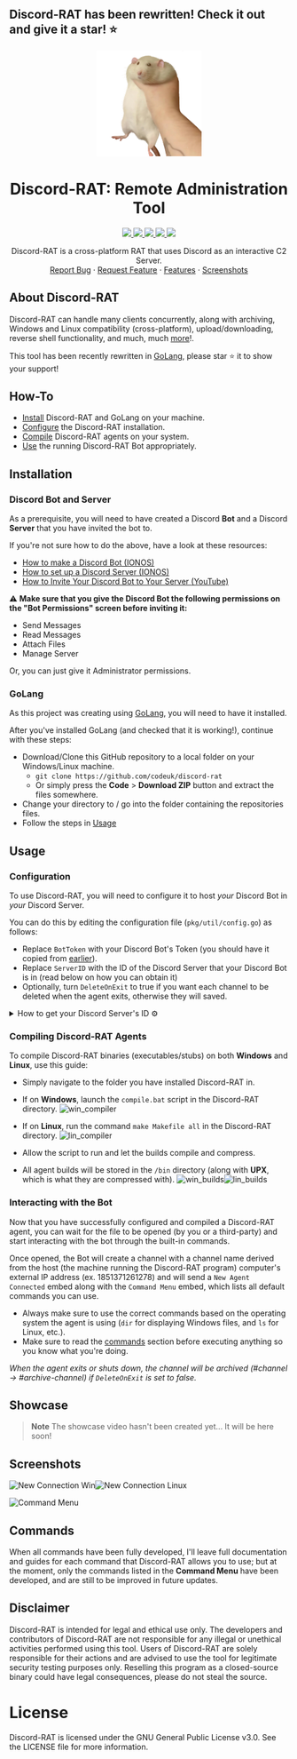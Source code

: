 ## Discord-RAT has been rewritten! Check it out and give it a star! ⭐

<p align="center">
  <a href="#">
    <img src="img/logo.png" alt="logo" width="190" height="190">
  </a>
</p>

<h1 align="center">Discord-RAT: Remote Administration Tool</h1>
  <p align="center">
  <a href="https://github.com/codeuk/discord-rat/graphs/contributors">
    <img src="https://img.shields.io/github/contributors/codeuk/discord-rat.svg?style=flat-square">
  </a>
  <a href="https://github.com/codeuk/discord-rat/releases">
    <img src="https://img.shields.io/badge/release-v0.1 alpha-blue.svg?style=flat-square">
  </a>
  <a href="https://github.com/codeuk/discord-rat/blob/master/LICENSE.txt">
    <img src="https://img.shields.io/badge/license-GNU%20v3-yellow.svg?style=flat-square">
  </a>
  <a href="https://github.com/codeuk/discord-rat/stargazers">
    <img src="https://img.shields.io/github/stars/codeuk/discord-rat">
  </a>
  <a href="https://opensource.org">
    <img src="https://img.shields.io/badge/open%20source-%E2%9D%A4-brightgreen.svg?style=flat-square">
  </a>
  </p>

  <p align="center">
Discord-RAT is a cross-platform RAT that uses Discord as an interactive C2 Server.
    <br />
    <a href="https://github.com/codeuk/discord-rat/issues">Report Bug</a>
    ·
    <a href="https://github.com/codeuk/discord-rat/issues">Request Feature</a>
    ·
    <a href="https://github.com/codeuk/discord-rat#commands">Features</a>
    ·
    <a href="https://github.com/codeuk/discord-rat#screenshots">Screenshots</a>
  </p>
</div>

## About Discord-RAT
Discord-RAT can handle many clients concurrently, along with archiving, Windows and Linux compatibility (cross-platform), upload/downloading, reverse shell functionality, and much, much [more](https://github.com/codeuk/discord-rat#screenshots)!.

This tool has been recently rewritten in [GoLang](https://go.dev), please star ⭐ it to show your support!

## How-To
- [Install](https://github.com/codeuk/discord-rat#installation) Discord-RAT and GoLang on your machine.
- [Configure](https://github.com/codeuk/discord-rat#configuration) the Discord-RAT installation.
- [Compile](https://github.com/codeuk/discord-rat/edit/main/README.md#compiling-discord-rat-agents) Discord-RAT agents on your system.
- [Use](https://github.com/codeuk/discord-rat/edit/main/README.md#interacting-with-the-bot) the running Discord-RAT Bot appropriately.

## Installation

### Discord Bot and Server
As a prerequisite, you will need to have created a Discord **Bot** and a Discord **Server** that you have invited the bot to.

If you're not sure how to do the above, have a look at these resources:
- [How to make a Discord Bot (IONOS)](https://www.ionos.com/digitalguide/server/know-how/creating-discord-bot/)
- [How to set up a Discord Server (IONOS) ](https://ionos.com/digitalguide/server/know-how/how-to-set-up-a-discord-server/)
- [How to Invite Your Discord Bot to Your Server (YouTube)](https://www.youtube.com/watch?v=ypSSUTuh6SQ)

⚠️ **Make sure that you give the Discord Bot the following permissions on the "Bot Permissions" screen before inviting it:**
- Send Messages
- Read Messages
- Attach Files
- Manage Server

Or, you can just give it Administrator permissions.

### GoLang
As this project was creating using [GoLang](https://go.dev), you will need to have it installed.

After you've installed GoLang (and checked that it is working!), continue with these steps:

- Download/Clone this GitHub repository to a local folder on your Windows/Linux machine.
    - `git clone https://github.com/codeuk/discord-rat`
    - Or simply press the **Code** > **Download ZIP** button and extract the files somewhere. 
- Change your directory to / go into the folder containing the repositories files.
- Follow the steps in [Usage](https://github.com/codeuk/discord-rat#usage)

## Usage

### Configuration
To use Discord-RAT, you will need to configure it to host *your* Discord Bot in *your* Discord Server.

You can do this by editing the configuration file (`pkg/util/config.go`) as follows:
- Replace `BotToken` with your Discord Bot's Token (you should have it copied from [earlier](https://github.com/codeuk/discord-rat)).
- Replace `ServerID` with the ID of the Discord Server that your Discord Bot is in (read below on how you can obtain it)
- Optionally, turn `DeleteOnExit` to true if you want each channel to be deleted when the agent exits, otherwise they will saved.

<details>
  <summary>How to get your Discord Server's ID ⚙️</summary>
<br>
In order to obtain a server ID on Discord you need to enable Developer Mode:

- Go to "User Settings"
- Under "App Settings" to go the "Advanced" tab
- Press "Enable Developer Mode"
- You may or may not need to restart your Discord client, but usually it’s applied automatically

- Now that you have Developer Mode enabled, right click on the desired server icon you wish to obtain the ID of
- Select Copy ID in the menu shown to copy it to your clipboard

![context_menu](https://github.com/codeuk/discord-rat/assets/75194878/b4e95d04-38e6-4938-9323-470e1fe79d16)

  
You can now paste the Server ID in the `pkg/util/config.go` file!
</details>

### Compiling Discord-RAT Agents
To compile Discord-RAT binaries (executables/stubs) on both **Windows** and **Linux**, use this guide:

- Simply navigate to the folder you have installed Discord-RAT in.
- If on **Windows**, launch the `compile.bat` script in the Discord-RAT directory.
![win_compiler](https://github.com/codeuk/discord-rat/assets/75194878/0b8680ee-1d02-4eae-bf8d-b794eef57516)

- If on **Linux**, run the command `make Makefile all` in the Discord-RAT directory.
![lin_compiler](https://github.com/codeuk/discord-rat/assets/75194878/46c1cb75-f699-484c-941a-3b0b9386a47c)

- Allow the script to run and let the builds compile and compress.
- All agent builds will be stored in the `/bin` directory (along with **UPX**, which is what they are compressed with).
![win_builds](https://github.com/codeuk/discord-rat/assets/75194878/b893523f-08da-4d5b-b2f3-9ce490e492e8)![lin_builds](https://github.com/codeuk/discord-rat/assets/75194878/b97da513-4789-441d-8f68-03d108e13e80)

### Interacting with the Bot
Now that you have successfully configured and compiled a Discord-RAT agent, you can wait for the file to be opened (by you or a third-party) and start interacting with the bot through the built-in commands.

Once opened, the Bot will create a channel with a channel name derived from the host (the machine running the Discord-RAT program) computer's external IP address (ex. 1851371261278) and will send a `New Agent Connected` embed along with the `Command Menu` embed, which lists all default commands you can use.

- Always make sure to use the correct commands based on the operating system the agent is using (`dir` for displaying Windows files, and `ls` for Linux, etc.).
- Make sure to read the [commands](https://github.com/codeuk/discord-rat#commands) section before executing anything so you know what you're doing.

*When the agent exits or shuts down, the channel will be archived (#channel -> #archive-channel) if `DeleteOnExit` is set to false.*

## Showcase
> **Note**
> The showcase video hasn't been created yet... It will be here soon!

## Screenshots
<img src="https://github.com/codeuk/discord-rat/assets/75194878/0ca032a6-3184-4069-9265-86734bef6e55" alt="New Connection Win" width=50% height=50%><img src="https://github.com/codeuk/discord-rat/assets/75194878/352cf9e8-fead-4cb5-92ab-dd4aee6eab7b" alt="New Connection Linux" width=50% height=50%>

![Command Menu](https://github.com/codeuk/discord-rat/assets/75194878/d9826607-8d79-4ee4-8a49-54b68cf97818)

## Commands
When all commands have been fully developed, I'll leave full documentation and guides for each command that Discord-RAT allows you to use; but at the moment, only the commands listed in the **Command Menu** have been developed, and are still to be improved in future updates.

## Disclaimer
Discord-RAT is intended for legal and ethical use only. The developers and contributors of Discord-RAT are not responsible for any illegal or unethical activities performed using this tool. Users of Discord-RAT are solely responsible for their actions and are advised to use the tool for legitimate security testing purposes only. Reselling this program as a closed-source binary could have legal consequences, please do not steal the source.

# License
Discord-RAT is licensed under the GNU General Public License v3.0. See the LICENSE file for more information.
